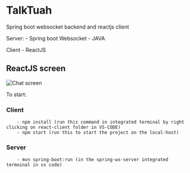 # TalkTuah
Spring boot websocket backend and reactjs client



Server:
    - Spring boot Websocket - JAVA

Client
    - ReactJS

## ReactJS screen

![Chat screen](img/chat_screen.jpg "Chat screen")

To start:
    
### Client
        - npm install (run this command in integrated terminal by right clicking on react-client folder in VS-CODE)
        - npm start (run this to start the project on the local-host)
    
### Server
        - mvn spring-boot:run (in the spring-ws-server integrated termoinal in vs code)
